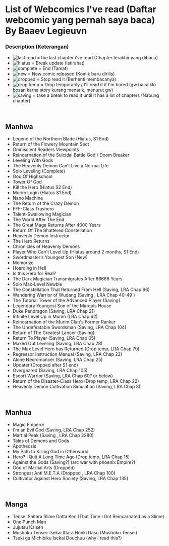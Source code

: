 # List of Webcomics I've read (Daftar webcomic yang pernah saya baca) By Baaev Legieuvn



### Description (Keterangan)
- ![last read](https://img.shields.io/badge/last%20read%20chapter-90-435055?style=flat-square&labelColor=F8CB2E) = the last chapter i've read (Chapter terakhir yang dibaca)
- ![hiatus](https://img.shields.io/badge/-hiatus-435055?style=flat-square) = Break update (Istirahat)
- ![complete](https://img.shields.io/badge/-complete-FF5959?style=flat-square) = End (Tamat)
- ![new](https://img.shields.io/badge/-new-2FA4FF?style=flat-square) = New comic released (Komik baru dirilis)
- ![dropped](https://img.shields.io/badge/-dropped-8E0505?style=flat-square) = Stop read it (Berhenti membacanya)
- ![drop temp](https://img.shields.io/badge/-drop%20temp-FBD46D?style=flat-square) = Drop temporarily / I'll read it if I'm bored (gw baca klo bosan karna story kurang menarik, menurut gw)
- ![saving](https://img.shields.io/badge/-saving-8BDB81?style=flat-square) = take a break to read it until it has a lot of chapters
 (Nabung chapter)


<br>

## Manhwa

- Legend of the Northern Blade (Hiatus, S1 End)
- Return of the Flowery Mountain Sect
- Omniscient Readers Viewpoints
- Reincarnation of the Suicidal Battle God / Doom Breaker
- Leveling With Gods
- The Heavenly Demon Can’t Live a Normal Life
- Solo Leveling (Complete)
- God Of Highschool
- Tower Of God
- Kill the Hero (Hiatus S2 End)
- Murim Login (Hiatus S1 End)
- Nano Machine
- The Return of the Crazy Demon
- FFF-Class Trashero
- Talent-Swallowing Magician
- The World After The End
- The Great Mage Returns After 4000 Years
- Return Of The Shattered Constellation
- Heavenly Demon Instructor
- The Hero Returns
- Chronicles of Heavenly Demons
- Player Who Can't Level Up (Hiatus around 2 months, S1 End)
- Swordmaster’s Youngest Son (New)
- Memorize
- Hoarding in Hell
- Is this Hero for Real?
- The Dark Magician Transmigrates After 66666 Years
- Solo Max-Level Newbie
- The Constellation That Returned From Hell (Saving, LRA Chap 66)
- Wandering Warrior of Wudang (Saving , LRA Chap 40-49 )
- The Tutorial Tower of the Advanced Player (Saving)
- Legendary Youngest Son of the Marquis House
- Duke Pendragon (Saving, LRA Chap 21)
- Infinite Level Up in Murim (LRA Chap 62)
- Reincarnation of the Murim Clan's Former Ranker
- The Undefeatable Swordsman (Saving, LRA Chap 104)
- Return of The Greatest Lancer (Saving)
- Return To Player (Saving, LRA Chap 65)
- Maxed Out Leveling (Saving, LRA Chap 28)
- The Max Level Hero has Returned (Drop temp, LRA Chap 79)
- Regressor Instruction Manual (Saving, LRA Chap 22)
- Alone Necromancer (Saving, LRA Chap 25)
- Updater (Dropped after S1 end)
- Overgeared (Saving, LRA Chap 105)
- Escort Warrior (Saving, LRA Chap 60? or below)
- Return of the Disaster-Class Hero (Drop temp, LRA Chap 22)
- Heavenly Demon Cultivation Simulation (Saving, LRA Chap 8)

<br>

## Manhua

- Magic Emperor
- I'm an Evil God (Saving, LRA Chap 252)
- Martial Peak (Saving , LRA Chap 2280)
- Tales of Demons and Gods
- Apotheosis
- My Path to Killing God in Otherworld
- Hero? I Quit A Long Time Ago (Drop temp, LRA Chap 15)
- Against the Gods (Saving?) (arc war with phoenix Empire?)
- God of Martial Arts (Dropped)
- Strongest Anti M.E.T.A (Dropped , LRA Chap 100)
- Cultivator Against Hero Society (Saving, LRA Chap 135)

<br>

## Manga

- Tensei Shitara Slime Datta Ken (That Time I Got Reincarnated as a Slime)
- One Punch Man
- Jujutsu Kaisen
- Mushoku Tensei: Isekai Ittara Honki Dasu (Mushoku Tensei)
- Tsuki ga Michibiku Isekai Douchuu (why i read this?)